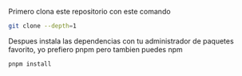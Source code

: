 Primero clona este repositorio con este comando
```bash
git clone --depth=1
```

Despues instala las dependencias con tu administrador de paquetes favorito, yo 
prefiero pnpm pero tambien puedes npm
```bash
pnpm install
```

